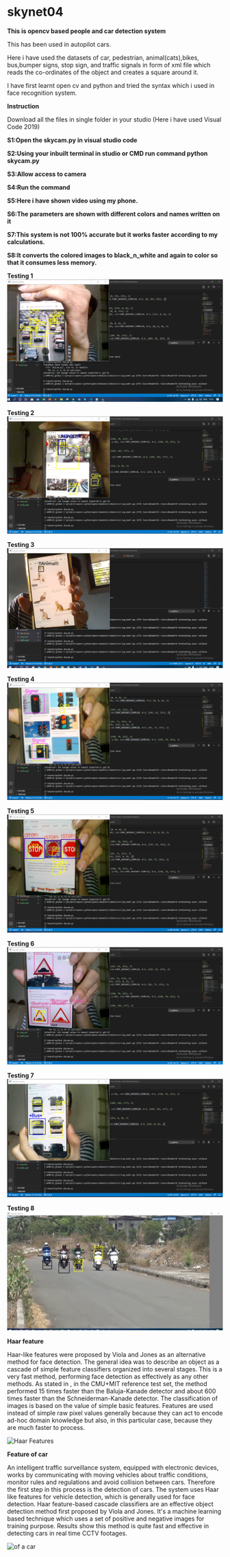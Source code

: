 # skynet04

**This is opencv based people and car detection system** 

This has been used in autopilot cars.

Here i have used the datasets of car, pedestrian, animal(cats),bikes, bus,bumper signs, stop sign, and traffic signals in form of xml file which reads the co-ordinates of the object and creates a square around it.

I have first learnt open cv and python and tried the syntax which i used in face recognition system.

**Instruction**

Download all the files in single folder in your studio (Here i have used Visual Code 2019)

**S1:Open the skycam.py in visual studio code**

**S2:Using your inbuilt terminal in studio or CMD run command python skycam.py**

**S3:Allow access to camera**

**S4:Run the command**

**S5:Here i have shown video using my phone.**

**S6:The parameters are shown with different colors and names written on it**

**S7:This system is not 100% accurate but it works faster according to my calculations.**

**S8:It converts the colored images to black_n_white and again to color so that it consumes less memory.**

**Testing 1**
![Testing Images 1](https://github.com/dhruvbhat1/skynet04/blob/master/skynet/a1.PNG)

**Testing 2**
![Testing Images 2](https://github.com/dhruvbhat1/skynet04/blob/master/skynet/a2.PNG)

**Testing 3**
![Testing Images 3](https://github.com/dhruvbhat1/skynet04/blob/master/skynet/a3.PNG)

**Testing 4**
![Testing Images 4](https://github.com/dhruvbhat1/skynet04/blob/master/skynet/a4.PNG)

**Testing 5**
![Testing Images 5](https://github.com/dhruvbhat1/skynet04/blob/master/skynet/a5.PNG)

**Testing 6**
![Testing Images 6](https://github.com/dhruvbhat1/skynet04/blob/master/skynet/a6.PNG)

**Testing 7**
![Testing Images 7](https://github.com/dhruvbhat1/skynet04/blob/master/skynet/a7.PNG)

**Testing 8**
![Testing Images 8](https://github.com/dhruvbhat1/skynet04/blob/master/skynet/a8.PNG)



**Haar feature**

   Haar-like  features  were  proposed  by  Viola  and Jones  as  an  alternative  method  for  face detection. The  general  idea  was  to  describe  an  object  as  a cascade  of  simple  feature  classifiers  organized  into several stages. This  is a very fast method, performing face detection as effectively as any other methods.
   As stated in , in the  CMU+MIT reference test  set,  the method  performed  15  times  faster  than  the  Baluja-Kanade  detector  and  about 600  times  faster  than  the Schneiderman-Kanade detector.
   The classification of images is based on the value of simple  basic  features.  Features  are  used  instead  of simple raw pixel values generally because they can act to encode  ad-hoc  domain  knowledge  but  also,  in  this particular  case,  because  they  are  much  faster  to process. 

![Haar Features](https://encrypted-tbn0.gstatic.com/images?q=tbn%3AANd9GcQAX7WHLxJXYqJaTma5tg75wYZay0G--Z7xMw&usqp=CAU)

**Feature of car**

   An intelligent traffic surveillance system, equipped with electronic devices, works by communicating with moving vehicles about traffic conditions, monitor rules and regulations and avoid collision between cars. Therefore the first step in this process is the detection of cars. The system uses Haar like features for vehicle detection, which is generally used for face detection.
    Haar feature-based cascade classifiers are an effective object detection method first proposed by Viola and Jones. It's a machine learning based technique which uses a set of positive and negative images for training purpose. Results show this method is quite fast and effective in detecting cars in real time CCTV footages.

![of a car](https://www.researchgate.net/publication/315137877/figure/fig2/AS:614297159872520@1523471264588/Haar-like-features-Top-row-basic-forms-of-Haar-like-features-Bottom-row-vehicle-rear.png)

